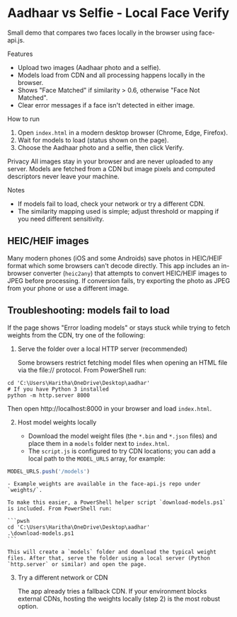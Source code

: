 # Aadhaar vs Selfie - Local Face Verify

Small demo that compares two faces locally in the browser using face-api.js.

Features
- Upload two images (Aadhaar photo and a selfie).
- Models load from CDN and all processing happens locally in the browser.
- Shows "Face Matched" if similarity > 0.6, otherwise "Face Not Matched".
- Clear error messages if a face isn't detected in either image.

How to run
1. Open `index.html` in a modern desktop browser (Chrome, Edge, Firefox).
2. Wait for models to load (status shown on the page).
3. Choose the Aadhaar photo and a selfie, then click Verify.

Privacy
All images stay in your browser and are never uploaded to any server. Models are fetched from a CDN but image pixels and computed descriptors never leave your machine.

Notes
- If models fail to load, check your network or try a different CDN.
- The similarity mapping used is simple; adjust threshold or mapping if you need different sensitivity.

HEIC/HEIF images
-----------------
Many modern phones (iOS and some Androids) save photos in HEIC/HEIF format which some browsers can't decode directly. This app includes an in-browser converter (`heic2any`) that attempts to convert HEIC/HEIF images to JPEG before processing. If conversion fails, try exporting the photo as JPEG from your phone or use a different image.

Troubleshooting: models fail to load
----------------------------------
If the page shows "Error loading models" or stays stuck while trying to fetch weights from the CDN, try one of the following:

1) Serve the folder over a local HTTP server (recommended)

	Some browsers restrict fetching model files when opening an HTML file via the file:// protocol. From PowerShell run:

```pwsh
cd 'C:\Users\Haritha\OneDrive\Desktop\aadhar'
# If you have Python 3 installed
python -m http.server 8000
```

Then open http://localhost:8000 in your browser and load `index.html`.

2) Host model weights locally

	- Download the model weight files (the `*.bin` and `*.json` files) and place them in a `models` folder next to `index.html`.
	- The `script.js` is configured to try CDN locations; you can add a local path to the `MODEL_URLS` array, for example:

```js
MODEL_URLS.push('/models')
```

	- Example weights are available in the face-api.js repo under `weights/`.

	To make this easier, a PowerShell helper script `download-models.ps1` is included. From PowerShell run:

	```pwsh
	cd 'C:\Users\Haritha\OneDrive\Desktop\aadhar'
	.\download-models.ps1
	```

	This will create a `models` folder and download the typical weight files. After that, serve the folder using a local server (Python `http.server` or similar) and open the page.

3) Try a different network or CDN

	The app already tries a fallback CDN. If your environment blocks external CDNs, hosting the weights locally (step 2) is the most robust option.

